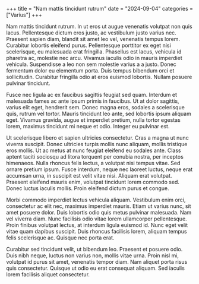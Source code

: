 +++
title = "Nam mattis tincidunt rutrum"
date = "2024-09-04"
categories = ["Varius"]
+++

Nam mattis tincidunt rutrum. In ut eros ut augue venenatis volutpat non quis lacus. Pellentesque dictum eros justo, ac vestibulum justo varius nec. Praesent sapien diam, blandit sit amet leo vel, venenatis tempus lorem. Curabitur lobortis eleifend purus. Pellentesque porttitor ex eget nisi scelerisque, eu malesuada erat fringilla. Phasellus est lacus, vehicula id pharetra ac, molestie nec arcu. Vivamus iaculis odio in mauris imperdiet vehicula. Suspendisse a leo non sem molestie varius a a justo. Donec fermentum dolor eu elementum porta. Duis tempus bibendum orci et sollicitudin. Curabitur fringilla odio at eros euismod lobortis. Nullam posuere pulvinar tincidunt.

Fusce nec ligula ac ex faucibus sagittis feugiat sed quam. Interdum et malesuada fames ac ante ipsum primis in faucibus. Ut at dolor sagittis, varius elit eget, hendrerit sem. Donec magna eros, sodales a scelerisque quis, rutrum vel tortor. Mauris tincidunt leo ante, sed lobortis ipsum aliquam eget. Vivamus gravida, augue et imperdiet pretium, nulla tortor egestas lorem, maximus tincidunt mi neque et odio. Integer eu pulvinar est.

Ut scelerisque libero et sapien ultricies consectetur. Cras a magna ut nunc viverra suscipit. Donec ultricies turpis mollis nunc aliquam, mollis tristique eros mollis. Ut ac metus at nunc feugiat eleifend eu sodales ante. Class aptent taciti sociosqu ad litora torquent per conubia nostra, per inceptos himenaeos. Nulla rhoncus felis lectus, a volutpat nisi tempus vitae. Sed ornare pretium ipsum. Fusce interdum, neque nec laoreet luctus, neque erat accumsan urna, in suscipit est velit vitae nisi. Aliquam erat volutpat. Praesent eleifend mauris enim, volutpat tincidunt lorem commodo sed. Donec luctus iaculis mollis. Proin eleifend dictum purus et congue.

Morbi commodo imperdiet lectus vehicula aliquam. Vestibulum enim orci, consectetur ac elit nec, maximus imperdiet mauris. Etiam ut varius nunc, sit amet posuere dolor. Duis lobortis odio quis metus pulvinar malesuada. Nam vel viverra diam. Nunc facilisis odio vitae lorem ullamcorper pellentesque. Proin finibus volutpat lectus, at interdum ligula euismod id. Nunc eget velit vitae quam dapibus suscipit. Duis rhoncus facilisis lorem, aliquam tempus felis scelerisque ac. Quisque nec porta erat.

Curabitur sed tincidunt velit, ut bibendum leo. Praesent et posuere odio. Duis nibh neque, luctus non varius non, mollis vitae urna. Proin nisl mi, volutpat id purus sit amet, venenatis tempor diam. Nam aliquet porta risus quis consectetur. Quisque ut odio eu erat consequat aliquam. Sed iaculis lorem facilisis aliquet consectetur.